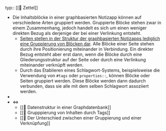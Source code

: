 typ:: [[📗 Zettel]]

- Die Inhaltsblöcke in einer graphbasierten Notizapp können auf verschiedene Arten gruppiert werden. Gruppierte Blöcke stehen zwar in einem Zusammenhang, jedoch handelt es sich um einen weniger direkten Bezug als derjenige der bei einer Verlinkung entsteht.
	- [Seiten stellen in der Struktur der graphbasierten Notizapps lediglich eine Gruppierung von Blöcken dar](((615426d9-e6e6-4081-9ef9-e7142d35c768))). Alle Blöcke einer Seite stehen durch ihre Positionierung miteinander in Verbindung. Ein direkter Bezug entsteht aber erst dann, wenn die Blöcke durch eine Gliederungsstruktur auf der Seite oder durch eine Verlinkung miteinander verknüpft werden.
	- Durch das Etablieren eines Schlagwort-Systems, beispielsweise die Verwendung von ``#tags`` oder ``properties::``, können Blöcke oder Seiten gruppiert werden. Diese Blöcke werden dann dadurch verbunden, dass sie alle mit dem selben Schlagwort assoziiert werden.
-
- <=>
	- [[📗 Datenstruktur in einer Graphdatenbank]]
	- [[📗 Grupppierung von Inhalten durch Tags]]
	- [[📗 Der Unterschied zwischen einer Gruppierung und einer Verknüpfung]]